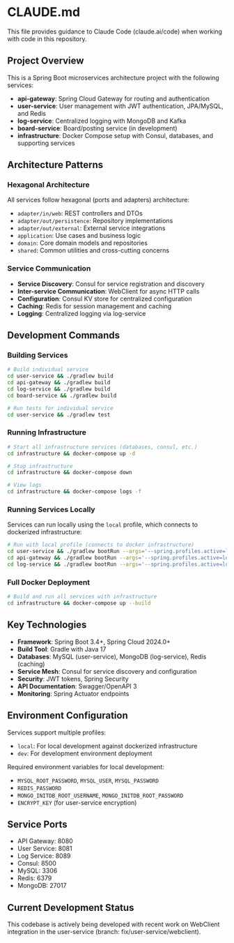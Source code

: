 # CLAUDE.md

This file provides guidance to Claude Code (claude.ai/code) when working with code in this repository.

## Project Overview

This is a Spring Boot microservices architecture project with the following services:
- **api-gateway**: Spring Cloud Gateway for routing and authentication
- **user-service**: User management with JWT authentication, JPA/MySQL, and Redis 
- **log-service**: Centralized logging with MongoDB and Kafka
- **board-service**: Board/posting service (in development)
- **infrastructure**: Docker Compose setup with Consul, databases, and supporting services

## Architecture Patterns

### Hexagonal Architecture
All services follow hexagonal (ports and adapters) architecture:
- `adapter/in/web`: REST controllers and DTOs
- `adapter/out/persistence`: Repository implementations
- `adapter/out/external`: External service integrations
- `application`: Use cases and business logic
- `domain`: Core domain models and repositories
- `shared`: Common utilities and cross-cutting concerns

### Service Communication
- **Service Discovery**: Consul for service registration and discovery
- **Inter-service Communication**: WebClient for async HTTP calls
- **Configuration**: Consul KV store for centralized configuration
- **Caching**: Redis for session management and caching
- **Logging**: Centralized logging via log-service

## Development Commands

### Building Services
```bash
# Build individual service
cd user-service && ./gradlew build
cd api-gateway && ./gradlew build
cd log-service && ./gradlew build
cd board-service && ./gradlew build

# Run tests for individual service
cd user-service && ./gradlew test
```

### Running Infrastructure
```bash
# Start all infrastructure services (databases, consul, etc.)
cd infrastructure && docker-compose up -d

# Stop infrastructure
cd infrastructure && docker-compose down

# View logs
cd infrastructure && docker-compose logs -f
```

### Running Services Locally
Services can run locally using the `local` profile, which connects to dockerized infrastructure:

```bash
# Run with local profile (connects to docker infrastructure)
cd user-service && ./gradlew bootRun --args='--spring.profiles.active=local'
cd api-gateway && ./gradlew bootRun --args='--spring.profiles.active=local'
cd log-service && ./gradlew bootRun --args='--spring.profiles.active=local'
```

### Full Docker Deployment
```bash
# Build and run all services with infrastructure
cd infrastructure && docker-compose up --build
```

## Key Technologies

- **Framework**: Spring Boot 3.4+, Spring Cloud 2024.0+
- **Build Tool**: Gradle with Java 17
- **Databases**: MySQL (user-service), MongoDB (log-service), Redis (caching)
- **Service Mesh**: Consul for service discovery and configuration
- **Security**: JWT tokens, Spring Security
- **API Documentation**: Swagger/OpenAPI 3
- **Monitoring**: Spring Actuator endpoints

## Environment Configuration

Services support multiple profiles:
- `local`: For local development against dockerized infrastructure
- `dev`: For development environment deployment

Required environment variables for local development:
- `MYSQL_ROOT_PASSWORD`, `MYSQL_USER`, `MYSQL_PASSWORD`
- `REDIS_PASSWORD`
- `MONGO_INITDB_ROOT_USERNAME`, `MONGO_INITDB_ROOT_PASSWORD`
- `ENCRYPT_KEY` (for user-service encryption)

## Service Ports

- API Gateway: 8080
- User Service: 8081  
- Log Service: 8089
- Consul: 8500
- MySQL: 3306
- Redis: 6379
- MongoDB: 27017

## Current Development Status

This codebase is actively being developed with recent work on WebClient integration in the user-service (branch: fix/user-service/webclient).